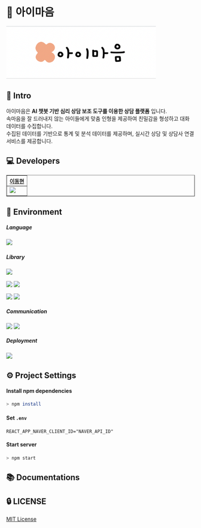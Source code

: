 # 🧸 아이마음

<img src="./.gitlab/assets/main.png" width="400px">

## 📌 Intro

아이마음은 <b>AI 챗봇 기반 심리 상담 보조 도구를 이용한 상담 플랫폼</b> 입니다. <br>
속마음을 잘 드러내지 않는 아이들에게 맞춤 인형을 제공하여 친밀감을 형성하고 대화 데이터를 수집합니다. <br>
수집된 데이터를 기반으로 통계 및 분석 데이터를 제공하며, 실시간 상담 및 상담사 연결 서비스를 제공합니다.<br>

## 💻 Developers
<div align="center">
    <table border="1">
        <th><a href="https://github.com/L2HYUNN">이동현</a></th>
        <tr>
            <td>
                <img src="https://github.com/L2HYUNN.png" width='80' />
            </td>
        </tr>
    </table>
</div>

## 🔨 Environment

##### Language 
<img src="https://img.shields.io/badge/Javascript-F7DF1E?style=flat-square&logo=Javascript&logoColor=black">


##### Library


<img src="https://img.shields.io/badge/React-61DAFB?style=flat-square&logo=React&logoColor=black">


<img src="https://img.shields.io/badge/React&nbsp;Query-FF4154?style=flat-square&logo=ReactQuery&logoColor=black"> <img src="https://img.shields.io/badge/Recoil-3578E5?style=flat-square&logo=Recoil&logoColor=black">

<img src="https://img.shields.io/badge/React&nbsp;Router-CA4245?style=flat-square&logo=ReactRouter&logoColor=black"> <img src="https://img.shields.io/badge/React&nbsp;Hook&nbsp;Form-EC5990?style=flat-square&logo=ReactHookForm&logoColor=black">


##### Communication
  <img src="https://img.shields.io/badge/Collabee-bd9419?style=flat-square&logo=collabee&logoColor=white"/> <img src="https://img.shields.io/badge/GitLab-FC6D26?style=flat-square&logo=GitLab&logoColor=white"/>

##### Deployment
<img src="https://img.shields.io/badge/Amazon&nbsp;EC2-FF9900?style=flat-square&logo=AmazonEC2&logoColor=black"/>



## ⚙️ Project Settings

#### Install npm  dependencies

```bash
> npm install
```

#### Set  `.env`

```dotenv
REACT_APP_NAVER_CLIENT_ID="NAVER_API_ID"
```

#### Start server

```bash
> npm start
```


## 📚 Documentations


## 🔒 LICENSE

[MIT License](https://lab.hanium.or.kr/22_HF311/k-doll-web-front/-/blob/master/LICENSE)








